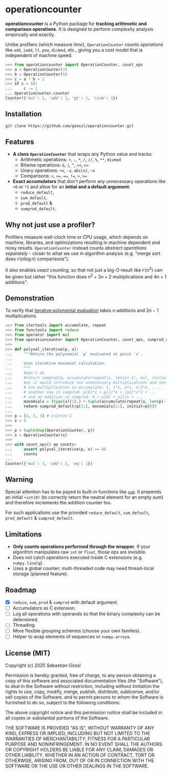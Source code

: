 # operationcounter

**operationcounter** is a Python package for
**tracking arithmetic and comparison operations**. It is designed to perform
complexity analysis empirically and exactly.

Unlike profilers (which measure *time*), `OperationCounter` counts *operations*
like `add`, `iadd`, `lt`, `pow`, `divmod`, etc., giving you a cost model that
is independent of machine speed.

```python
>>> from operationcounter import OperationCounter, count_ops
>>> a = OperationCounter(3)
>>> b = OperationCounter(5)
>>> c = a * b + 2
>>> if c > 10:
...     c -= 1
... OperationCounter.counter
Counter({'mul': 1, 'add': 1, 'gt': 1, 'isub': 1})
```

## Installation

```bash
git clone https://github.com/goessl/operationcounter.git
```

## Features

- **A class `OperationCounter`** that wraps any Python value and tracks:
    - Arithmetic operations: `+`, `-`, `*`, `/`, `//`, `%`, `**`, `divmod`
    - Bitwise operations: `&`, `|`, `^`, `<<`, `>>`
    - Unary operations: `+x`, `-x`, `abs(x)`, `~x`
    - Comparisons: `<`, `<=`, `==`, `!=`, `>`, `>=`
- **Exact accumulators** that don't perform any unnecessary operations like `+0` or
  `*1` and allow for an **initial and a default argument**:
    - `reduce_default`,
    - `sum_default`,
    - `prod_default` &
    - `sumprod_default`.

## Why not just use a profiler?

Profilers measure wall-clock time or CPU usage, which depends on machine,
libraries, and optimizations resulting in machine dependent and noisy results.
`OperationCounter` instead counts *abstract operations separately* - closer to what we
use in algorithm analysis (e.g. "merge sort does $\mathcal{O}(n\log n)$ comparisons").

It also enables *exact counting*, so that not just a big-O result like
$\mathcal{O}(n^2)$ can be given but rather "this function does $n^2+3n+2$
multiplications and $4n+1$ additions".

## Demonstration

To verify that [iterative polynomial
evaluation](https://en.wikipedia.org/wiki/Horner%27s_method#Efficiency) takes
$n$ additions and $2n-1$ multiplications.
```python
>>> from itertools import accumulate, repeat
>>> from functools import reduce
>>> from operator import mul
>>> from operationcounter import OperationCounter, count_ops, sumprod_default
>>> 
>>> def polyval_iterative(p, x):
...     """Return the polynomial `p` evaluated at point `x`.
...     
...     Uses iterative monomial calculation.
...     """
...     #don't do
...     #return sumprod(p, accumulate(repeat(x, len(p)-1), mul, initial=type(x)(1)))
...     #as it would introduce two unnecessary multiplications and one addition:
...     # one multiplication in accumulate: 1, 1*x, x*x, x^2*x, ...,
...     # another one in sumprod: p[0]*1 + p[1]*x + [p2]*x^2 + ...
...     # and an addition in sumprod: 0 + p[0] + p[1]x + ...
...     monomials = (type(x)(1),) + tuple(accumulate(repeat(x, len(p)-1), mul))
...     return sumprod_default(p[1:], monomials[1:], initial=p[0])
...     
>>> p = [1, 2, 3] # 1+2x+3x^2
>>> x = 5
>>> 
>>> p = tuple(map(OperationCounter, p))
>>> x = OperationCounter(x)
>>> 
>>> with count_ops() as counts:
...     assert polyval_iterative(p, x) == 86
...     counts
...     
Counter({'mul': 3, 'add': 2, 'eq': 1})
```

## Warning

Special attention has to be payed to built-in functions like
[`sum`](https://docs.python.org/3/library/functions.html#sum). It prepends an
initial `+int(0)` (to correctly return the neutral element for an empty sum)
and therefore increments the addition counter too.

For such applications use the provided `reduce_default`, `sum_default`,
`prod_default` & `sumprod_default`.

## Limitations

- **Only counts operations performed through the wrapper**.
  If your algorithm manipulates raw `int` or `float`, those ops are invisible.
- Does not catch operations executed inside C extensions (e.g. `numpy.linalg`).
- Uses a global counter; multi-threaded code may need thread-local storage
  (planned feature).

## Roadmap

- [x] `reduce`, `sum`, `prod` & `sumprod` with default argument.
- [ ] Accumulators as C extension.
- [ ] Log all operations with operands so that the binary complexity can be
  determined.
- [ ] Threading.
- [ ] More flexible grouping schemes (choose your own families).
- [ ] Helper to wrap elements of sequences or `numpy.array`s.

## License (MIT)

Copyright (c) 2025 Sebastian Gössl

Permission is hereby granted, free of charge, to any person obtaining a copy
of this software and associated documentation files (the "Software"), to deal
in the Software without restriction, including without limitation the rights
to use, copy, modify, merge, publish, distribute, sublicense, and/or sell
copies of the Software, and to permit persons to whom the Software is
furnished to do so, subject to the following conditions:

The above copyright notice and this permission notice shall be included in all
copies or substantial portions of the Software.

THE SOFTWARE IS PROVIDED "AS IS", WITHOUT WARRANTY OF ANY KIND, EXPRESS OR
IMPLIED, INCLUDING BUT NOT LIMITED TO THE WARRANTIES OF MERCHANTABILITY,
FITNESS FOR A PARTICULAR PURPOSE AND NONINFRINGEMENT. IN NO EVENT SHALL THE
AUTHORS OR COPYRIGHT HOLDERS BE LIABLE FOR ANY CLAIM, DAMAGES OR OTHER
LIABILITY, WHETHER IN AN ACTION OF CONTRACT, TORT OR OTHERWISE, ARISING FROM,
OUT OF OR IN CONNECTION WITH THE SOFTWARE OR THE USE OR OTHER DEALINGS IN THE
SOFTWARE.
